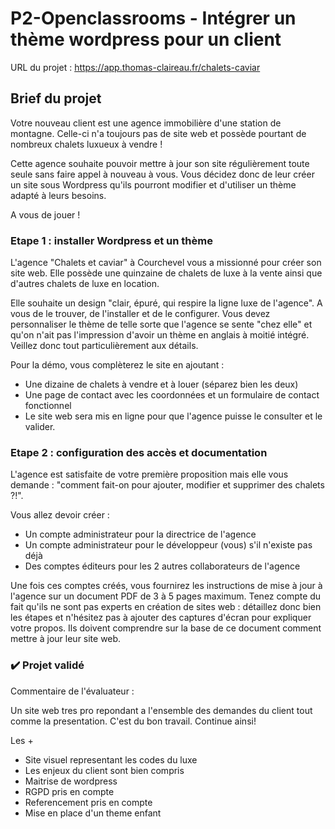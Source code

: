 # P2-Openclassrooms - Intégrer un thème wordpress pour un client

URL du projet : https://app.thomas-claireau.fr/chalets-caviar

## Brief du projet

Votre nouveau client est une agence immobilière d'une station de montagne. Celle-ci n'a toujours pas de site web et possède pourtant de nombreux chalets luxueux à vendre !

Cette agence souhaite pouvoir mettre à jour son site régulièrement toute seule sans faire appel à nouveau à vous. Vous décidez donc de leur créer un site sous Wordpress qu'ils pourront modifier et d'utiliser un thème adapté à leurs besoins.

A vous de jouer !

### Etape 1 : installer Wordpress et un thème

L'agence "Chalets et caviar" à Courchevel vous a missionné pour créer son site web. Elle possède une quinzaine de chalets de luxe à la vente ainsi que d'autres chalets de luxe en location.

Elle souhaite un design "clair, épuré, qui respire la ligne luxe de l'agence". A vous de le trouver, de l'installer et de le configurer. Vous devez personnaliser le thème de telle sorte que l'agence se sente "chez elle" et qu'on n'ait pas l'impression d'avoir un thème en anglais à moitié intégré. Veillez donc tout particulièrement aux détails.

Pour la démo, vous complèterez le site en ajoutant :

* Une dizaine de chalets à vendre et à louer (séparez bien les deux)
* Une page de contact avec les coordonnées et un formulaire de contact fonctionnel
* Le site web sera mis en ligne pour que l'agence puisse le consulter et le valider.

### Etape 2 : configuration des accès et documentation

L'agence est satisfaite de votre première proposition mais elle vous demande : "comment fait-on pour ajouter, modifier et supprimer des chalets ?!". 

Vous allez devoir créer :

* Un compte administrateur pour la directrice de l'agence
* Un compte administrateur pour le développeur (vous) s'il n'existe pas déjà
* Des comptes éditeurs pour les 2 autres collaborateurs de l'agence

Une fois ces comptes créés, vous fournirez les instructions de mise à jour à l'agence sur un document PDF de 3 à 5 pages maximum. Tenez compte du fait qu'ils ne sont pas experts en création de sites web : détaillez donc bien les étapes et n'hésitez pas à ajouter des captures d'écran pour expliquer votre propos. Ils doivent comprendre sur la base de ce document comment mettre à jour leur site web.

### ✔️ Projet validé

Commentaire de l'évaluateur :

Un site web tres pro repondant a l'ensemble des demandes du client tout comme la presentation. C'est du bon travail. Continue ainsi!

Les +

* Site visuel representant les codes du luxe
* Les enjeux du client sont bien compris
* Maitrise de wordpress
* RGPD pris en compte
* Referencement pris en compte
* Mise en place d'un theme enfant

